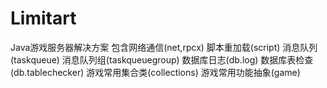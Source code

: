 # Limitart
Java游戏服务器解决方案
包含网络通信(net,rpcx)
脚本重加载(script)
消息队列(taskqueue)
消息队列组(taskqueuegroup)
数据库日志(db.log)
数据库表检查(db.tablechecker)
游戏常用集合类(collections)
游戏常用功能抽象(game)
